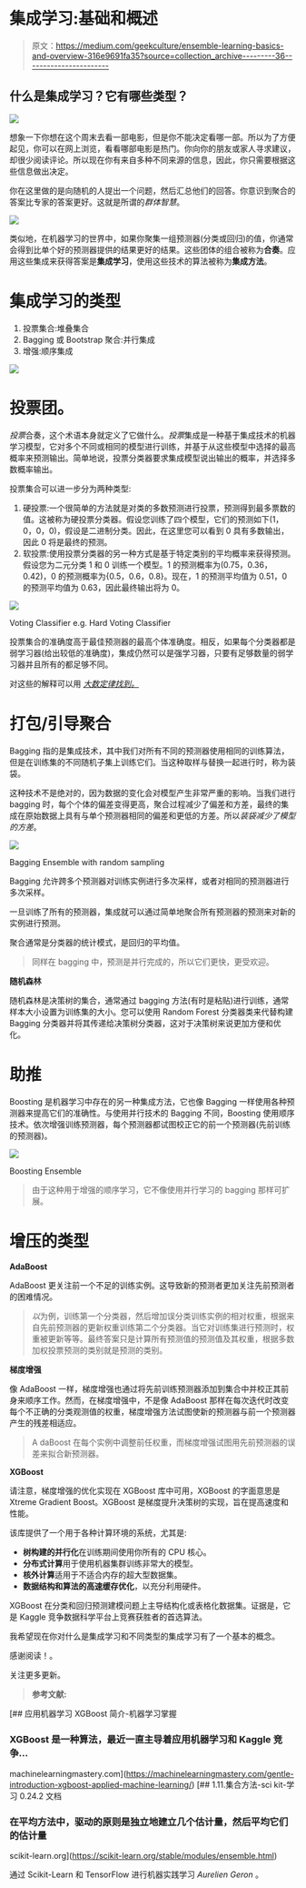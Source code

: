 # 集成学习:基础和概述

> 原文：<https://medium.com/geekculture/ensemble-learning-basics-and-overview-316e9691fa35?source=collection_archive---------36----------------------->

## 什么是集成学习？它有哪些类型？

![](img/9df3d381a493323e0c8ea7b24fd4f72d.png)

想象一下你想在这个周末去看一部电影，但是你不能决定看哪一部。所以为了方便起见，你可以在网上浏览，看看哪部电影是热门。你向你的朋友或家人寻求建议，却很少阅读评论。所以现在你有来自多种不同来源的信息，因此，你只需要根据这些信息做出决定。

你在这里做的是向随机的人提出一个问题，然后汇总他们的回答。你意识到聚合的答案比专家的答案更好。这就是所谓的*群体智慧*。

![](img/17f5e07ecabef4d01a40c1b5488fc279.png)

类似地，在机器学习的世界中，如果你聚集一组预测器(分类或回归)的值，你通常会得到比单个好的预测器提供的结果更好的结果。这些团体的组合被称为**合奏**。应用这些集成来获得答案是**集成学习**，使用这些技术的算法被称为**集成方法**。

# 集成学习的类型

1.  投票集合:堆叠集合
2.  Bagging 或 Bootstrap 聚合:并行集成
3.  增强:顺序集成

![](img/55cf42238abdfc0622e3210bfcbfa443.png)

# 投票团。

*投票*合奏，这个术语本身就定义了它做什么。*投票*集成是一种基于集成技术的机器学习模型，它对多个不同或相同的模型进行训练，并基于从这些模型中选择的最高概率来预测输出。简单地说，投票分类器要求集成模型说出输出的概率，并选择多数概率输出。

投票集合可以进一步分为两种类型:

1.  硬投票:一个很简单的方法就是对类的多数预测进行投票，预测得到最多票数的值。这被称为硬投票分类器。假设您训练了四个模型，它们的预测如下(1，0，0，0)，假设是二进制分类。因此，在这里您可以看到 0 具有多数输出，因此 0 将是最终的预测。
2.  软投票:使用投票分类器的另一种方式是基于特定类别的平均概率来获得预测。假设您为二元分类 1 和 0 训练一个模型。1 的预测概率为(0.75，0.36，0.42)，0 的预测概率为{0.5，0.6，0.8}。现在，1 的预测平均值为 0.51，0 的预测平均值为 0.63，因此最终输出将为 0。

![](img/f7c8788a8bad85871479e62c8f4d74fb.png)

Voting Classifier e.g. Hard Voting Classifier

投票集合的准确度高于最佳预测器的最高个体准确度。相反，如果每个分类器都是弱学习器(给出较低的准确度)，集成仍然可以是强学习器，只要有足够数量的弱学习器并且所有的都足够不同。

对这些的解释可以用 [*大数定律找到。*](https://www.investopedia.com/terms/l/lawoflargenumbers.asp)

# 打包/引导聚合

Bagging 指的是集成技术，其中我们对所有不同的预测器使用相同的训练算法，但是在训练集的不同随机子集上训练它们。当这种取样与替换一起进行时，称为装袋。

这种技术不是绝对的，因为数据的变化会对模型产生非常严重的影响。当我们进行 bagging 时，每个个体的偏差变得更高，聚合过程减少了偏差和方差，最终的集成在原始数据上具有与单个预测器相同的偏差和更低的方差。所以*装袋减少了模型的方差*。

![](img/8d29a8c7d9b3ccf7891949bf01535d4e.png)

Bagging Ensemble with random sampling

Bagging 允许跨多个预测器对训练实例进行多次采样，或者对相同的预测器进行多次采样。

一旦训练了所有的预测器，集成就可以通过简单地聚合所有预测器的预测来对新的实例进行预测。

聚合通常是分类器的统计模式，是回归的平均值。

> 同样在 bagging 中，预测是并行完成的，所以它们更快，更受欢迎。

**随机森林**

随机森林是决策树的集合，通常通过 bagging 方法(有时是粘贴)进行训练，通常样本大小设置为训练集的大小。您可以使用 Random Forest 分类器类来代替构建 Bagging 分类器并将其传递给决策树分类器，这对于决策树来说更加方便和优化。

# 助推

Boosting 是机器学习中存在的另一种集成方法，它也像 Bagging 一样使用各种预测器来提高它们的准确性。与使用并行技术的 Bagging 不同，Boosting 使用顺序技术。依次增强训练预测器，每个预测器都试图校正它的前一个预测器(先前训练的预测器)。

![](img/c147c5bc90395799602e92966466a15b.png)

Boosting Ensemble

> 由于这种用于增强的顺序学习，它不像使用并行学习的 bagging 那样可扩展。

# 增压的类型

**AdaBoost**

AdaBoost 更关注前一个不足的训练实例。这导致新的预测者更加关注先前预测者的困难情况。

> *以*为例，训练第一个分类器，然后增加误分类训练实例的相对权重，根据来自先前预测器的更新权重训练第二个分类器。当它对训练集进行预测时，权重被更新等等。最终答案只是计算所有预测值的预测值及其权重，根据多数加权投票预测的类别就是预测的类别。

**梯度增强**

像 AdaBoost 一样，梯度增强也通过将先前训练预测器添加到集合中并校正其前身来顺序工作。然而，在梯度增强中，不是像 AdaBoost 那样在每次迭代时改变每个不正确的分类观测值的权重，梯度增强方法试图使新的预测器与前一个预测器产生的残差相适应。

> A daBoost 在每个实例中调整前任权重，而梯度增强试图用先前预测器的误差来拟合新预测器。

**XGBoost**

请注意，梯度增强的优化实现在 XGBoost 库中可用，XGBoost 的字面意思是 Xtreme Gradient Boost。XGBoost 是梯度提升决策树的实现，旨在提高速度和性能。

该库提供了一个用于各种计算环境的系统，尤其是:

*   **树构建的并行化**在训练期间使用你所有的 CPU 核心。
*   **分布式计算**用于使用机器集群训练非常大的模型。
*   **核外计算**适用于不适合内存的超大型数据集。
*   **数据结构和算法的高速缓存优化**，以充分利用硬件。

XGBoost 在分类和回归预测建模问题上主导结构化或表格化数据集。证据是，它是 Kaggle 竞争数据科学平台上竞赛获胜者的首选算法。

我希望现在你对什么是集成学习和不同类型的集成学习有了一个基本的概念。

感谢阅读！。

关注更多更新。

> **参考文献:**

[](https://machinelearningmastery.com/gentle-introduction-xgboost-applied-machine-learning/) [## 应用机器学习 XGBoost 简介-机器学习掌握

### XGBoost 是一种算法，最近一直主导着应用机器学习和 Kaggle 竞争…

machinelearningmastery.com](https://machinelearningmastery.com/gentle-introduction-xgboost-applied-machine-learning/) [](https://scikit-learn.org/stable/modules/ensemble.html) [## 1.11.集合方法-sci kit-学习 0.24.2 文档

### 在平均方法中，驱动的原则是独立地建立几个估计量，然后平均它们的估计量

scikit-learn.org](https://scikit-learn.org/stable/modules/ensemble.html) 

通过 Scikit-Learn 和 TensorFlow 进行机器实践学习 *Aurelien Geron* 。